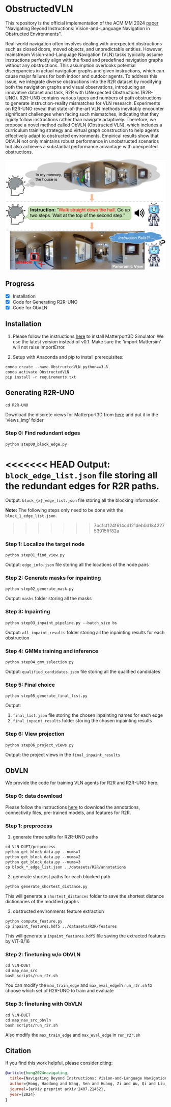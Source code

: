 # ObstructedVLN
This repository is the official implementation of the ACM MM 2024 [paper](https://arxiv.org/abs/2407.21452) "Navigating Beyond Instructions: Vision-and-Language Navigation in Obstructed Environments".

Real-world navigation often involves dealing with unexpected obstructions such as closed doors, moved objects, and unpredictable entities. However, mainstream Vision-and-Language Navigation (VLN) tasks typically assume instructions perfectly align with the fixed and predefined navigation graphs without any obstructions. This assumption overlooks potential discrepancies in actual navigation graphs and given instructions, which can cause major failures for both indoor and outdoor agents. To address this issue, we integrate diverse obstructions into the R2R dataset by modifying both the navigation graphs and visual observations, introducing an innovative dataset and task, R2R with UNexpected Obstructions (R2R-UNO). R2R-UNO contains various types and numbers of path obstructions to generate instruction-reality mismatches for VLN research. Experiments on R2R-UNO reveal that state-of-the-art VLN methods inevitably encounter significant challenges when facing such mismatches, indicating that they rigidly follow instructions rather than navigate adaptively. Therefore, we propose a novel method called ObVLN (Obstructed VLN), which includes a curriculum training strategy and virtual graph construction to help agents effectively adapt to obstructed environments. Empirical results show that ObVLN not only maintains robust performance in unobstructed scenarios but also achieves a substantial performance advantage with unexpected obstructions.   

![model_arch](figures/teaser.png)

## Progress
- [X] Installation
- [X] Code for Generating R2R-UNO
- [X] Code for ObVLN

## Installation
1. Please follow the instructions [here](https://github.com/peteanderson80/Matterport3DSimulator#building-using-docker) to install Matterport3D Simulator.
We use the latest version instead of v0.1.
Make sure the 'import Mattersim' will not raise ImportError.

2. Setup with Anaconda and pip to install prerequisites:
```
conda create --name ObstructedVLN python==3.8
conda activate ObstructedVLN
pip install -r requirements.txt
```

## Generating R2R-UNO
```
cd R2R-UNO
```
Download the discrete views for Matterport3D from [here](https://github.com/airsplay/R2R-EnvDrop) and put it in the 'views_img' folder

### Step 0: Find redundant edges
```
python step00_block_edge.py
```
<<<<<<< HEAD
Output: `block_edge_list.json` file storing all the redundant edges for R2R paths.
=======
Output: `block_{x}_edge_list.json` file storing all the blocking information.

**Note:** The following steps only need to be done with the `block_1_edge_list.json`.
>>>>>>> 7bc1cf124f614cd121deb0d18422753915fff82a

### Step 1: Localize the target node
```
python step01_find_view.py
```
Output: `edge_info.json` file storing all the locations of the node pairs

### Step 2: Generate masks for inpainting
```
python step02_generate_mask.py
```
Output: `masks` folder storing all the masks

### Step 3: Inpainting
```
python step03_inpaint_pipeline.py --batch_size bs
```
Output: `all_inpaint_results` folder storing all the inpainting results for each obstruction

### Step 4: GMMs training and inference
```
python step04_gmm_selection.py
```
Output: `qualified_candidates.json` file storing all the qualified candidates

### Step 5: Final choice
```
python step05_generate_final_list.py
```
Output: 
1. `final_list.json` file storing the chosen inpainting names for each edge
2. `final_inpaint_results` folder storing the chosen inpainting results

### Step 6: View projection
```
python step06_project_views.py
```
Output: the project views in the `final_inpaint_results`

## ObVLN
We provide the code for training VLN agents for R2R and R2R-UNO here. 

### Step 0: data download
Please follow the instructions [here](https://github.com/cshizhe/VLN-DUET) to download the annotations, connectivity files, pre-trained models, and features for R2R.

### Step 1: preprocess

1. generate three splits for R2R-UNO paths

```
cd VLN-DUET/preprocess
python get_block_data.py --nums=1
python get_block_data.py --nums=2
python get_block_data.py --nums=3
cp block_*_edge_list.json ../datasets/R2R/annotations
```

2. generate shortest paths for each blocked path

```
python generate_shortest_distance.py
```
This will generate a `shortest_distances` folder to save the shortest distance dictionaries of the modified graphs

3. obstructed environments feature extraction

```
python compute_feature.py
cp inpaint_features.hdf5 ../datasets/R2R/features
```
This will generate a `inpaint_features.hdf5` file saving the extracted features by ViT-B/16

### Step 2: finetuning w/o ObVLN
```
cd VLN-DUET
cd map_nav_src
bash scripts/run_r2r.sh
```
You can modify the `max_train_edge` and `max_eval_edge`in `run_r2r.sh` to choose which set of R2R-UNO to train and evaluate

### Step 3: finetuning with ObVLN
```
cd VLN-DUET
cd map_nav_src_obvln
bash scripts/run_r2r.sh
```
Also modify the `max_train_edge` and `max_eval_edge` in `run_r2r.sh`

## Citation

If you find this work helpful, please consider citing:

```bibtex
@article{hong2024navigating,
  title={Navigating Beyond Instructions: Vision-and-Language Navigation in Obstructed Environments},
  author={Hong, Haodong and Wang, Sen and Huang, Zi and Wu, Qi and Liu, Jiajun},
  journal={arXiv preprint arXiv:2407.21452},
  year={2024}
}
```
